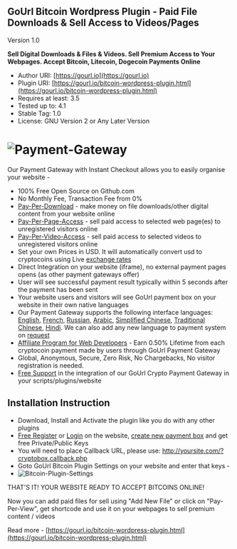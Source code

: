 
GoUrl Bitcoin Wordpress Plugin - Paid File Downloads & Sell Access to Videos/Pages
--------------------------------------------------------------------------------

Version 1.0


**Sell Digital Downloads & Files & Videos. Sell Premium Access to Your Webpages. Accept Bitcoin, Litecoin, Dogecoin Payments Online**

* Author URI: [https://gourl.io](https://gourl.io)
* Plugin URI: [https://gourl.io/bitcoin-wordpress-plugin.html](https://gourl.io/bitcoin-wordpress-plugin.html)
* Requires at least: 3.5
* Tested up to: 4.1
* Stable Tag: 1.0
* License: GNU Version 2 or Any Later Version


# ![Payment-Gateway](https://gourl.io/images/wordpress/screenshot-2.png)




Our Payment Gateway with Instant Checkout allows you to easily organise your website -

* 100% Free Open Source on Github.com
* No Monthly Fee, Transaction Fee from 0%
* [Pay-Per-Download](https://gourl.io/lib/examples/pay-per-download-multi.php) -  make money on file downloads/other digital content from your website online
* [Pay-Per-Page-Access](https://gourl.io/lib/examples/pay-per-page-multi.php) - sell paid access to selected web page(es) to unregistered visitors online
* [Pay-Per-Video-Access](https://gourl.io/lib/examples/pay-per-page-multi.php) - sell paid access to selected videos to unregistered visitors online
* Set your own Prices in USD. It will automatically convert usd to cryptocoins using Live [exchange rates](https://cryptsy.com/)
* Direct Integration on your website (iframe), no external payment pages opens (as other payment gateways offer)
* User will see successful payment result typically within 5 seconds after the payment has been sent
* Your website users and visitors will see GoUrl payment box on your website in their own native languages
* Our Payment Gateway supports the following interface languages: [English](https://gourl.io/bitcoin-payment-gateway-api.html?gourlcryptolang=en#gourlcryptolang), [French](https://gourl.io/bitcoin-payment-gateway-api.html?gourlcryptolang=fr#gourlcryptolang), [Russian](https://gourl.io/bitcoin-payment-gateway-api.html?gourlcryptolang=ru#gourlcryptolang), [Arabic](https://gourl.io/bitcoin-payment-gateway-api.html?gourlcryptolang=ar#gourlcryptolang), [Simplified Chinese](https://gourl.io/bitcoin-payment-gateway-api.html?gourlcryptolang=cn#gourlcryptolang), [Traditional Chinese](https://gourl.io/bitcoin-payment-gateway-api.html?gourlcryptolang=zh#gourlcryptolang), [Hindi](https://gourl.io/bitcoin-payment-gateway-api.html?gourlcryptolang=hi#gourlcryptolang). We can also add any new language to payment system on [request](http://gourl.local/cryptocoin_payment_api.html#lan)
* [Affiliate Program for Web Developers](https://gourl.io/affiliates.html) - Earn 0.50% Lifetime from each cryptocoin payment made by users through GoUrl Payment Gateway
* Global, Anonymous, Secure, Zero Risk, No Chargebacks, No visitor registration is needed.
* [Free Support](https://gourl.io/view/contact/Contact_Us.html) in the integration of our GoUrl Crypto Payment Gateway in your scripts/plugins/website





Installation Instruction
----------------

* Download, Install and Activate the plugin like you do with any other plugins
* [Free Register](https://gourl.io/view/registration/New_User_Registration.html) or [Login](https://gourl.io/info/memberarea/My_Account.html) on the website, [create new payment box](https://gourl.io/editrecord/coin_boxes/0) and get free Private/Public Keys
* You will need to place Callback URL, please use: http://yoursite.com/?cryptobox.callback.php
* Goto GoUrl Bitcoin Plugin Settings on your website and enter that keys - 
* ![Bitcoin-Plugin-Settings](https://gourl.io/images/bitcoin-wordpress-plugin.png)


THAT'S IT! YOUR WEBSITE READY TO ACCEPT BITCOINS ONLINE!



Now you can add paid files for sell using "Add New File" or 
click on "Pay-Per-View", get shortcode and use it on your webpages to sell premium content / videos


  
Read more - [https://gourl.io/bitcoin-wordpress-plugin.html](https://gourl.io/bitcoin-wordpress-plugin.html)



